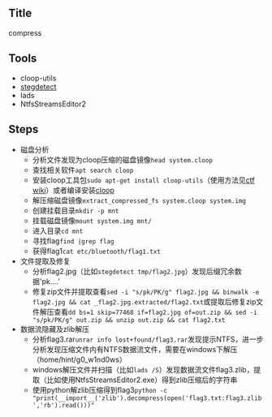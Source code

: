 ## Title
compress

## Tools
- cloop-utils
- [stegdetect](https://github.com/abeluck/stegdetect.git)
- lads
- NtfsStreamsEditor2

## Steps
- 磁盘分析
	- 分析文件发现为cloop压缩的磁盘镜像`head system.cloop`
	- 查找相关软件`apt search cloop`
	- 安装cloop工具包`sudo apt-get install cloop-utils`（使用方法见[ctf wiki](https://ctf-wiki.github.io/ctf-wiki/misc/disk-memory/problem-zh/#2018-clip)）或者编译安装[cloop](https://github.com/KlausKnopper/cloop)
	- 解压缩磁盘镜像`extract_compressed_fs system.cloop system.img`
	- 创建挂载目录`mkdir -p mnt`
	- 挂载磁盘镜像`mount system.img mnt/`
	- 进入目录`cd mnt`
	- 寻找flag`find |grep flag`
	- 获得flag1`cat etc/bluetooth/flag1.txt`
- 文件提取及修复
	- 分析flag2.jpg（比如`stegdetect tmp/flag2.jpg`）发现后缀冗余数据'pk....'
	- 修复zip文件并提取查看`sed -i "s/pk/PK/g" flag2.jpg && binwalk -e flag2.jpg && cat _flag2.jpg.extracted/flag2.txt`或提取后修复zip文件解压查看`dd bs=1 skip=77468 if=flag2.jpg of=out.zip && sed -i "s/pk/PK/g" out.zip && unzip out.zip && cat flag2.txt`
- 数据流隐藏及zlib解压
	- 分析flag3.rar`unrar info lost+found/flag3.rar`发现提示NTFS，进一步分析发现压缩文件内有NTFS数据流文件，需要在windows下解压（home/hint/g0_w1nd0ws）
	- windows解压文件并扫描（比如`lads /S`）发现数据流文件flag3.zlib，提取（比如使用NtfsStreamsEditor2.exe）得到zlib压缩后的字符串
	- 使用python解zlib压缩得到flag3`python -c "print(__import__('zlib').decompress(open('flag3.txt:flag3.zlib','rb').read()))"`